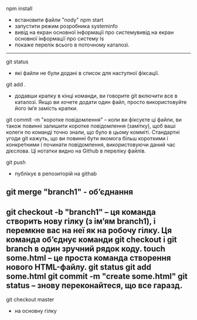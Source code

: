 npm install 
- встановити файли "nody"
npm start 
- запустити режим розробника
systeminfo 
- вивід на екран основної інформації про системувивід на екран основної інформації про систему
ls 
- покаже перелік всього в поточному каталозі.

---------------------------------------------------------

git status 
- які файли не були додані в список для наступної фіксації.

git add . 
- додавши крапку в кінці команди, ви говорите git включити все в каталозі. Якщо ви хочете додати один файл, просто використовуйте його ім’я замість крапки.

git commit -m "коротке повідомлення" 
– коли ви фіксуєте ці файли, ви також повинні залишити коротке повідомлення (замітку), щоб ваші колеги по команді точно знали, що було в цьому комміті. Стандартні угоди git кажуть, що ви повинні бути якомога більш короткими і конкретними і починати повідомлення, використовуючи даний час дієслова. Ці нотатки видно на Github в переліку файлів.

git push
- публікує в репозиторій на githab

git merge "branch1" - 
об’єднання
----------------------
git checkout -b "branch1" – ця команда створить нову гілку (з ім’ям branch1), і перемкне вас на неї як на робочу гілку. Ця команда об’єднує команди git checkout і git branch в один зручний рядок коду.
touch some.html – це проста команда створення нового HTML-файлу.
git status
git add some.html
git commit -m "create some.html"
git status – знову переконайтеся, що все гаразд.
-------------------------------
git checkout master
- на основну гілку



